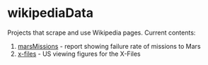 # wikipediaData

Projects that scrape and use Wikipedia pages. Current contents:

1. [marsMissions](https://github.com/neilfws/wikipediaData/tree/master/marsMissions) - report showing failure rate of missions to Mars
1. [x-files](https://github.com/neilfws/wikipediaData/tree/master/x-files) - US viewing figures for the X-Files

